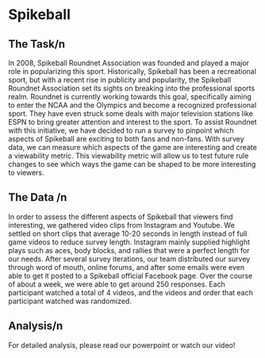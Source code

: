 # Spikeball
## The Task/n
In 2008, Spikeball Roundnet Association was founded and played a major role in popularizing this sport. 
Historically, Spikeball has been a recreational sport, but with a recent rise in publicity and popularity, 
the Spikeball Roundnet Association set its sights on breaking into the professional sports realm. Roundnet 
is currently working towards this goal, specifically aiming to enter the NCAA and the Olympics and become a 
recognized professional sport. They have even struck some deals with major television stations like ESPN to 
bring greater attention and interest to the sport. To assist Roundnet with this initiative, we have decided 
to run a survey to pinpoint which aspects of Spikeball are exciting to both fans and non-fans. With survey 
data, we can measure which aspects of the game are interesting and create a viewability metric. This 
viewability metric will allow us to test future rule changes to see which ways the game can be shaped to be 
more interesting to viewers.

## The Data /n
In order to assess the different aspects of Spikeball that viewers find interesting, we gathered video clips
from Instagram and Youtube. We settled on short clips that average 10-20 seconds in length instead of full 
game videos to reduce survey length. Instagram mainly supplied highlight plays such as aces, body blocks, and
rallies that were a perfect length for our needs. After several survey iterations, our team distributed our 
survey through word of mouth, online forums, and after some emails were even able to get it posted to a 
Spikeball official Facebook page. Over the course of about a week, we were able to get around 250 responses.
Each participant watched a total of 4 videos, and the videos and order that each participant watched was 
randomized.

## Analysis/n
For detailed analysis, please read our powerpoint or watch our video!
